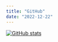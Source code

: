 ```yaml
---
title: "GitHub"
date: "2022-12-22"
---
```


[![GitHub stats](https://github-readme-stats.vercel.app/api?username=demicuz)](https://github.com/demicuz/github-readme-stats)